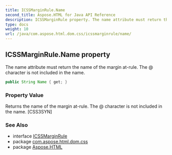 ```yaml
---
title: ICSSMarginRule.Name
second_title: Aspose.HTML for Java API Reference
description: ICSSMarginRule property. The name attribute must return the name of the margin at-rule. The  character is not included in the name
type: docs
weight: 10
url: /java/com.aspose.html.dom.css/icssmarginrule/name/
---
```

## ICSSMarginRule.Name property

The name attribute must return the name of the margin at-rule. The @ character is not included in the name.

```java
public String Name { get; }
```

### Property Value

Returns the name of the margin at-rule. The @ character is not included in the name. [CSS3SYN]

### See Also

* interface [ICSSMarginRule](../)
* package [com.aspose.html.dom.css](../../icssmarginrule/)
* package [Aspose.HTML](../../../)
